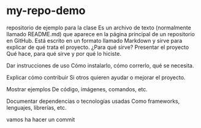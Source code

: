 # my-repo-demo
repositorio de ejemplo para la clase
Es un archivo de texto (normalmente llamado README.md) que aparece en la página principal de un repositorio en GitHub. 
Está escrito en un formato llamado Markdown y sirve para explicar de qué trata el proyecto.
 ¿Para qué sirve?
Presentar el proyecto
Qué hace, para qué sirve y por qué lo hiciste.

Dar instrucciones de uso
Cómo instalarlo, cómo correrlo, qué se necesita.

Explicar cómo contribuir
Si otros quieren ayudar o mejorar el proyecto.

Mostrar ejemplos
De código, imágenes, comandos, etc.

Documentar dependencias o tecnologías usadas
Como frameworks, lenguajes, librerías, etc.


vamos ha hacer un commit
